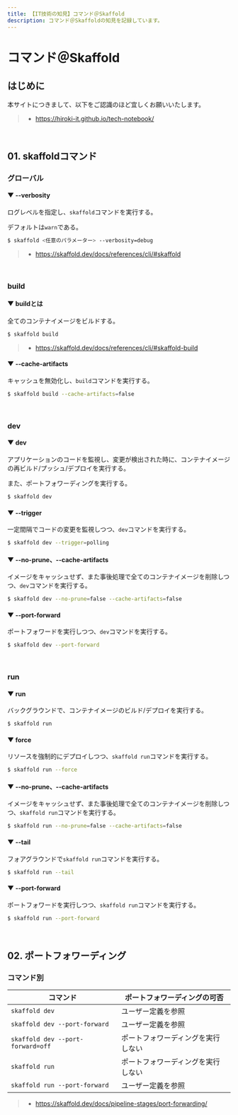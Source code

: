 ```yaml
---
title: 【IT技術の知見】コマンド＠Skaffold
description: コマンド＠Skaffoldの知見を記録しています。
---
```


# コマンド＠Skaffold

## はじめに

本サイトにつきまして、以下をご認識のほど宜しくお願いいたします。

> - https://hiroki-it.github.io/tech-notebook/

<br>

## 01. skaffoldコマンド

### グローバル

#### ▼ --verbosity

ログレベルを指定し、`skaffold`コマンドを実行する。

デフォルトは`warn`である。

```bash
$ skaffold <任意のパラメーター> --verbosity=debug
```

> - https://skaffold.dev/docs/references/cli/#skaffold

<br>

### build

#### ▼ buildとは

全てのコンテナイメージをビルドする。

```bash
$ skaffold build
```

> - https://skaffold.dev/docs/references/cli/#skaffold-build

#### ▼ --cache-artifacts

キャッシュを無効化し、`build`コマンドを実行する。

```bash
$ skaffold build --cache-artifacts=false
```

<br>

### dev

#### ▼ dev

アプリケーションのコードを監視し、変更が検出された時に、コンテナイメージの再ビルド/プッシュ/デプロイを実行する。

また、ポートフォワーディングを実行する。

```bash
$ skaffold dev
```

#### ▼ --trigger

一定間隔でコードの変更を監視しつつ、`dev`コマンドを実行する。

```bash
$ skaffold dev --trigger=polling
```

#### ▼ --no-prune、--cache-artifacts

イメージをキャッシュせず、また事後処理で全てのコンテナイメージを削除しつつ、`dev`コマンドを実行する。

```bash
$ skaffold dev --no-prune=false --cache-artifacts=false
```

#### ▼ --port-forward

ポートフォワードを実行しつつ、`dev`コマンドを実行する。

```bash
$ skaffold dev --port-forward
```

<br>

### run

#### ▼ run

バックグラウンドで、コンテナイメージのビルド/デプロイを実行する。

```bash
$ skaffold run
```

#### ▼ force

リソースを強制的にデプロイしつつ、`skaffold run`コマンドを実行する。

```bash
$ skaffold run --force
```

#### ▼ --no-prune、--cache-artifacts

イメージをキャッシュせず、また事後処理で全てのコンテナイメージを削除しつつ、`skaffold run`コマンドを実行する。

```bash
$ skaffold run --no-prune=false --cache-artifacts=false
```

#### ▼ --tail

フォアグラウンドで`skaffold run`コマンドを実行する。

```bash
$ skaffold run --tail
```

#### ▼ --port-forward

ポートフォワードを実行しつつ、`skaffold run`コマンドを実行する。

```bash
$ skaffold run --port-forward
```

<br>

## 02. ポートフォワーディング

### コマンド別

| コマンド                          | ポートフォワーディングの可否       |
| --------------------------------- | ---------------------------------- |
| `skaffold dev`                    | ユーザー定義を参照                 |
| `skaffold dev --port-forward`     | ユーザー定義を参照                 |
| `skaffold dev --port-forward=off` | ポートフォワーディングを実行しない |
| `skaffold run`                    | ポートフォワーディングを実行しない |
| `skaffold run --port-forward`     | ユーザー定義を参照                 |

> - https://skaffold.dev/docs/pipeline-stages/port-forwarding/

<br>
